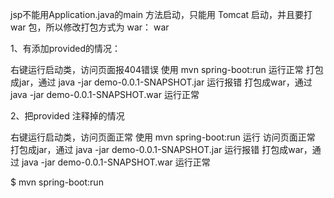 jsp不能用Application.java的main 方法启动，只能用 Tomcat 启动，并且要打 war 包，所以修改打包方式为 war：
    <packaging>war</packaging>
    
1、有添加provided的情况：

右键运行启动类，访问页面报404错误
使用 mvn spring-boot:run 运行正常
打包成jar，通过 java -jar demo-0.0.1-SNAPSHOT.jar 运行报错
打包成war，通过 java -jar demo-0.0.1-SNAPSHOT.war 运行正常



2、把provided 注释掉的情况

右键运行启动类，访问页面正常
使用 mvn spring-boot:run 运行 访问页面正常
打包成jar，通过 java -jar demo-0.0.1-SNAPSHOT.jar 运行报错
打包成war，通过 java -jar demo-0.0.1-SNAPSHOT.war 运行正常

$ mvn spring-boot:run
